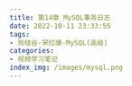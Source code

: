 ```yaml
---
title: 第14章_MySQL事务日志
date: 2022-10-11 23:33:55
tags:
- 尚硅谷-宋红康-MySQL(高级)
categories: 
- 视频学习笔记
index_img: /images/mysql.png
---
```

